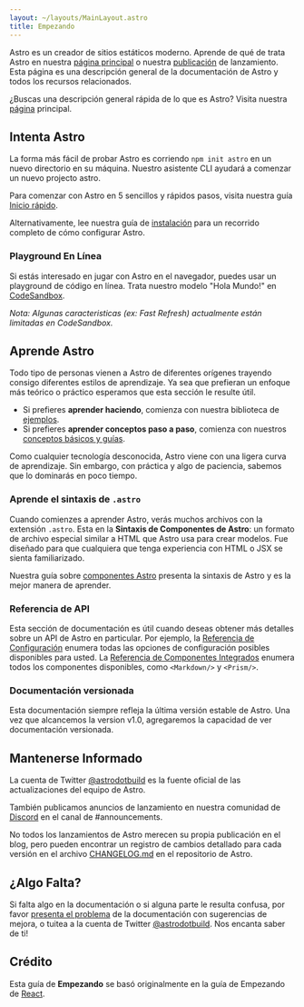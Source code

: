 ```yaml
---
layout: ~/layouts/MainLayout.astro
title: Empezando
---
```


Astro es un creador de sitios estáticos moderno. Aprende de qué de trata Astro en nuestra [página principal](https://astro.build/) o nuestra [publicación](https://astro.build/blog/introducing-astro) de lanzamiento. Esta página es una descripción general de la documentación de Astro y todos los recursos relacionados.

¿Buscas una descripción general rápida de lo que es Astro? Visita nuestra [página](https://astro.build/) principal.

## Intenta Astro

La forma más fácil de probar Astro es corriendo `npm init astro` en un nuevo directorio en su máquina. Nuestro asistente CLI ayudará a comenzar un nuevo projecto astro.

Para comenzar con Astro en 5 sencillos y rápidos pasos, visita nuestra guía [Inicio rápido](/quick-start).

Alternativamente, lee nuestra guía de [instalación](/installation) para un recorrido completo de cómo configurar Astro.

### Playground En Línea

Si estás interesado en jugar con Astro en el navegador, puedes usar un playground de código en línea. Trata nuestro modelo "Hola Mundo!" en [CodeSandbox](https://codesandbox.io/s/astro-template-hugb3).

_Nota: Algunas caracteristicas (ex: Fast Refresh) actualmente están limitadas en CodeSandbox._

## Aprende Astro

Todo tipo de personas vienen a Astro de diferentes orígenes trayendo consigo diferentes estilos de aprendizaje. Ya sea que prefieran un enfoque más teórico o práctico esperamos que esta sección le resulte útil.

- Si prefieres **aprender haciendo**, comienza con nuestra biblioteca de [ejemplos](https://github.com/snowpackjs/astro/tree/main/examples).
- Si prefieres **aprender conceptos paso a paso**, comienza con nuestros [conceptos básicos y guías](https://docs.astro.build/core-concepts/project-structure).

Como cualquier tecnología desconocida, Astro viene con una ligera curva de aprendizaje. Sin embargo, con práctica y algo de paciencia, sabemos que lo dominarás en poco tiempo.

### Aprende el sintaxis de `.astro`

Cuando comienzes a aprender Astro, verás muchos archivos con la extensión `.astro`. Esta en la **Sintaxis de Componentes de Astro**: un formato de archivo especial similar a HTML que Astro usa para crear modelos. Fue diseñado para que cualquiera que tenga experiencia con HTML o JSX se sienta familiarizado.

Nuestra guía sobre [componentes Astro](https://docs.astro.build/core-concepts/astro-components) presenta la sintaxis de Astro y es la mejor manera de aprender.

### Referencia de API

Esta sección de documentación es útil cuando deseas obtener más detalles sobre un API de Astro en particular. Por ejemplo, la [Referencia de Configuración](https://docs.astro.build/reference/configuration-reference) enumera todas las opciones de configuración posibles disponibles para usted. La [Referencia de Componentes Integrados](https://docs.astro.build/reference/builtin-components) enumera todos los componentes disponibles, como `<Markdown/>` y `<Prism/>`.

### Documentación versionada

Esta documentación siempre refleja la última versión estable de Astro. Una vez que alcancemos la version v1.0, agregaremos la capacidad de ver documentación versionada.

## Mantenerse Informado

La cuenta de Twitter [@astrodotbuild](https://twitter.com/astrodotbuild) es la fuente oficial de las actualizaciones del equipo de Astro.

También publicamos anuncios de lanzamiento en nuestra comunidad de [Discord](https://astro.build/chat) en el canal de #announcements.

No todos los lanzamientos de Astro merecen su propia publicación en el blog, pero pueden encontrar un registro de cambios detallado para cada versión en el archivo [CHANGELOG.md](https://github.com/snowpackjs/astro/blob/main/packages/astro/CHANGELOG.md) en el repositorio de Astro.

## ¿Algo Falta?

Si falta algo en la documentación o si alguna parte le resulta confusa, por favor [presenta el problema](https://github.com/snowpackjs/astro/issues/new/choose) de la documentación con sugerencias de mejora, o tuitea a la cuenta de Twitter [@astrodotbuild](https://twitter.com/astrodotbuild). Nos encanta saber de ti!

## Crédito

Esta guía de **Empezando** se basó originalmente en la guía de Empezando de [React](https://reactjs.org/).
